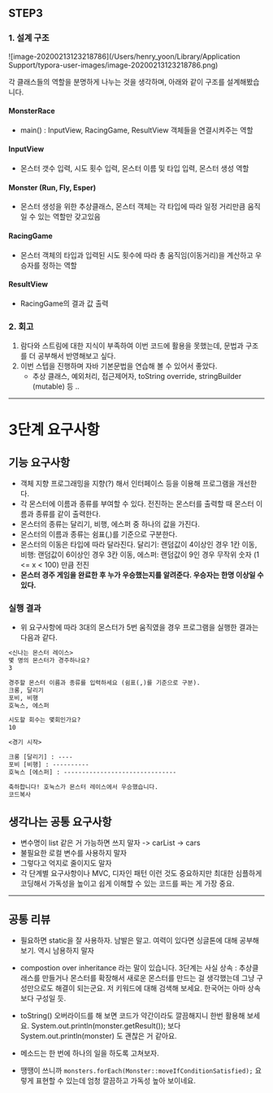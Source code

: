 ## STEP3

### 1. 설계 구조

![image-20200213123218786](/Users/henry_yoon/Library/Application Support/typora-user-images/image-20200213123218786.png)

각 클래스들의 역할을 분명하게 나누는 것을 생각하며, 아래와 같이 구조를 설계해봤습니다.

#### MonsterRace

- main() : InputView, RacingGame, ResultView 객체들을 연결시켜주는 역할

#### InputView

- 몬스터 갯수 입력, 시도 횟수 입력, 몬스터 이름 및 타입 입력, 몬스터 생성 역할

#### Monster (Run, Fly, Esper)

- 몬스터 생성을 위한 추상클래스, 몬스터 객체는 각 타입에 따라 일정 거리만큼 움직일 수 있는 역할만 갖고있음

#### RacingGame

- 몬스터 객체의 타입과 입력된 시도 횟수에 따라 총 움직임(이동거리)을 계산하고 우승자를 정하는 역할

#### ResultView

- RacingGame의 결과 값 출력



### 2. 회고

1. 람다와 스트림에 대한 지식이 부족하여 이번 코드에 활용을 못했는데, 문법과 구조를 더 공부해서 반영해보고 싶다.
2. 이번 스텝을 진행하며 자바 기본문법을 연습해 볼 수 있어서 좋았다.
   - 추상 클래스, 예외처리, 접근제어자, toString override, stringBuilder (mutable) 등 ..


-------

# 3단계 요구사항

## 기능 요구사항

- 객체 지향 프로그래밍을 지향(?) 해서 인터페이스 등을 이용해 프로그램을 개선한다.
- 각 몬스터에 이름과 종류를 부여할 수 있다. 전진하는 몬스터를 출력할 때 몬스터 이름과 종류를 같이 출력한다.
- 몬스터의 종류는 달리기, 비행, 에스퍼 중 하나의 값을 가진다.
- 몬스터의 이름과 종류는 쉼표(,)를 기준으로 구분한다.
- 몬스터의 이동은 타입에 따라 달라진다. 달리기: 랜덤값이 4이상인 경우 1칸 이동, 비행: 랜덤값이 6이상인 경우 3칸 이동, 에스퍼: 랜덤값이 9인 경우 무작위 숫자 (1 <= x < 100) 만큼 전진
- **몬스터 경주 게임을 완료한 후 누가 우승했는지를 알려준다. 우승자는 한명 이상일 수 있다.**

### 실행 결과

- 위 요구사항에 따라 3대의 몬스터가 5번 움직였을 경우 프로그램을 실행한 결과는 다음과 같다.

```txt
<신나는 몬스터 레이스>
몇 명의 몬스터가 경주하나요?
3

경주할 몬스터 이름과 종류를 입력하세요 (쉼표(,)를 기준으로 구분).
크롱, 달리기
포비, 비행
호눅스, 에스퍼

시도할 회수는 몇회인가요?
10

<경기 시작>

크롱 [달리기] : ----
포비 [비행] : ----------
호눅스 [에스퍼] : -------------------------------

축하합니다! 호눅스가 몬스터 레이스에서 우승했습니다.
코드복사
```

## 생각나는 공통 요구사항

- 변수명이 list 같은 거 가능하면 쓰지 말자 -> carList -> cars
- 불필요한 로컬 변수를 사용하지 말자 
- 그렇다고 억지로 줄이지도 말자
- 각 단계별 요구사항이나 MVC, 디자인 패턴 이런 것도 중요하지만 최대한 심플하게 코딩해서 가독성을 높이고 쉽게 이해할 수 있는 코드를 짜는 게 가장 중요.

-------

## 공통 리뷰

- 필요하면 static을 잘 사용하자. 남발은 말고. 여력이 있다면 싱글톤에 대해 공부해 보기. 역시 남용하지 말자
- compostion over inheritance 라는 말이 있습니다. 3단계는 사실 상속 : 추상클래스를 만들거나 몬스터를 확장해서 새로운 몬스터를 만드는 걸 생각했는데 그냥 구성만으로도 해결이 되는군요. 저 키워드에 대해 검색해 보세요. 한국어는 아마 상속보다 구성일 듯.

- toString() 오버라이드를 해 보면 코드가 약간이라도 깔끔해지니 한번 활용해 보세요. System.out.println(monster.getResult()); 보다 System.out.println(monster) 도 괜찮은 거 같아요.
- 메소드는 한 번에 하나의 일을 하도록 고쳐보자. 
- 땡땡이 쓰니까 `monsters.forEach(Monster::moveIfConditionSatisfied);`  요렇게 표현할 수 있는데 엄청 깔끔하고 가독성 높아 보이네요.
